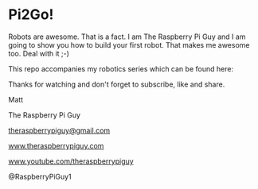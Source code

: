 Pi2Go!
=====

Robots are awesome. That is a fact. I am The Raspberry Pi Guy and I am going to show you how to build your first robot. That makes me awesome too. Deal with it ;-)

This repo accompanies my robotics series which can be found here:

Thanks for watching and don't forget to subscribe, like and share.

Matt

The Raspberry Pi Guy

theraspberrypiguy@gmail.com

www.theraspberrypiguy.com

www.youtube.com/theraspberrypiguy

@RaspberryPiGuy1
